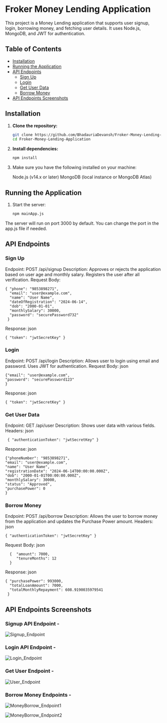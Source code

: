 # Froker Money Lending Application

This project is a Money Lending application that supports user signup, login, borrowing money, and fetching user details. It uses Node.js, MongoDB, and JWT for authentication. 

## Table of Contents
- [Installation](#installation)
- [Running the Application](#running-the-application)
- [API Endpoints](#api-endpoints)
  - [Sign Up](#sign-up)
  - [Login](#login)
  - [Get User Data](#get-user-data)
  - [Borrow Money](#borrow-money)
- [API Endpoints Screenshots](#api-endpoints-screenshots)


## Installation

1. **Clone the repository:**

   ```sh
   git clone https://github.com/BhadauriaDevansh/Froker-Money-Lending-Application.git
   cd Froker-Money-Lending-Application
3. **Install dependencies:**

   ```sh
   npm install
4. Make sure you have the following installed on your machine:

   Node.js (v14.x or later)
   MongoDB (local instance or MongoDB Atlas)

## Running the Application

1. Start the server:
   
    ```sh
    npm mainApp.js
The server will run on port 3000 by default. You can change the port in the app.js file if needed.

## API Endpoints

### Sign Up

Endpoint: POST /api/signup
Description: Approves or rejects the application based on user age and monthly salary. Registers the user after all verification.
Request Body:
    
    { "phone": "9853898271",
      "email": "user@example.com",
      "name": "User Name",
      "dateOfRegistration": "2024-06-14",
      "dob": "2000-01-01",
      "monthlySalary": 30000,
      "password": "securePassword732"
     }
 
Response:
json
    
    { "token": "jwtSecretKey" }

### Login

Endpoint: POST /api/login
Description: Allows user to login using email and password. Uses JWT for authentication.
Request Body:
json
  
    {"email": "user@example.com",
    "password": "securePassword123"
    }

Response:
json
  
    { "token": "jwtSecretKey" }
    
### Get User Data

Endpoint: GET /api/user
Description: Shows user data with various fields.
Headers:
json
    
     { "authenticationToken": "jwtSecretKey" }
     
Response:
json

    {"phoneNumber": "9853898271",
    "email": "user@example.com",
    "name": "User Name",
    "registrationDate": "2024-06-14T00:00:00.000Z",
    "dob": "2000-01-01T00:00:00.000Z",
    "monthlySalary": 30000,
    "status": "Approved",
    "purchasePower": 0
    }
    
### Borrow Money

Endpoint: POST /api/borrow
Description: Allows the user to borrow money from the application and updates the Purchase Power amount.
Headers:
json
    
    { "authenticationToken": "jwtSecretKey" }
    
Request Body: json
    
      {  "amount": 7000,
         "tenureMonths": 12
      }

Response:
json
  
    { "purchasePower": 993000,
      "totalLoanAmount": 7000,
      "totalMonthlyRepayment": 608.9190035979541
     }

## API Endpoints Screenshots

### Signup API Endpoint - 
![Signup_Endpoint](https://github.com/user-attachments/assets/737e0cb4-88d9-4f67-abb5-4c59fec6f8cb)

### Login API Endpoint - 
![Login_Endpoint](https://github.com/user-attachments/assets/7f764aee-9600-40f5-848c-5d56bc68732d)

### Get User Endpoint -

![User_Endpoint](https://github.com/user-attachments/assets/5d85048e-2a64-4a2d-b2f6-bd03ee94f73c)

### Borrow Money Endpoints - 

![MoneyBorrow_Endpoint1](https://github.com/user-attachments/assets/1c916f68-cd35-42da-be79-5df8090c92b5)

![MoneyBorrow_Endpoint2](https://github.com/user-attachments/assets/a8cf0189-8b1c-4f70-ae3c-9e47c279ffe2)













